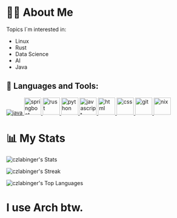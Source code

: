 # 🙋‍♂️ About Me

Topics I`m interested in:
* Linux
* Rust
* Data Science
* AI
* Java

## 🚀 Languages and Tools:

<p align="left"> 
    <a href="https://www.java.com" target="_blank"> <img src="https://img.icons8.com/color/48/000000/java-coffee-cup-logo.png" alt="java" /> </a>
    <a href="https://spring.io/projects/spring-boot" target="_blank"> <img src="https://img.icons8.com/color/48/000000/spring-logo.png" alt="springboot" width=45 /> </a> 
    <a href="https://www.rust-lang.org" target="_blank"> <img src="https://rust-lang.org/logos/rust-logo-512x512.png" alt="rust" width="45" /> </a>
    <a href="https://www.python.org" target="_blank"> <img src="https://img.icons8.com/color/python" alt="python" width="45" /> </a>
    <a href="https://developer.mozilla.org/en-US/docs/Web/JavaScript" target="_blank"> <img src="https://img.icons8.com/color/48/000000/javascript.png" alt="javascript" width="45" /> </a> 
    <a href="https://www.w3.org/html/" target="_blank"> <img src="https://img.icons8.com/color/48/000000/html-5.png" alt="html" width="45" /> </a> 
    <a href="https://www.w3schools.com/css/" target="_blank"> <img src="https://img.icons8.com/color/48/000000/css3.png" alt="css" width="45" /> </a> 
    <a href="https://git-scm.com/" target="_blank"> <img src="https://img.icons8.com/color/48/000000/git.png" alt="git" width="45" /> </a> 
    <a href="https://nixos.org/" target="_blank"> <img src="https://static-00.iconduck.com/assets.00/nixos-icon-256x223-5nl9a9lw.png" alt="nix" width="45" /> </a> 
</p>

# 📊 My Stats
![czlabinger's Stats](https://github-readme-stats.vercel.app/api?username=czlabinger&theme=onedark&show_icons=true&hide_border=true&count_private=true)

![czlabinger's Streak](https://github-readme-streak-stats.herokuapp.com/?user=czlabinger&theme=onedark&hide_border=true)

![czlabinger's Top Languages](https://github-readme-stats.vercel.app/api/top-langs/?username=czlabinger&theme=onedark&show_icons=true&hide_border=true&layout=compact)

# I use Arch btw.
